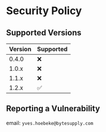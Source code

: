 # Security Policy

## Supported Versions

| Version | Supported          |
| ------- | ------------------ |
| 0.4.0   | :x:                |
| 1.0.x   | :x: |
| 1.1.x   | :x: |
| 1.2.x   | :white_check_mark: |

## Reporting a Vulnerability

email: ```yves.hoebeke@bytesupply.com```
